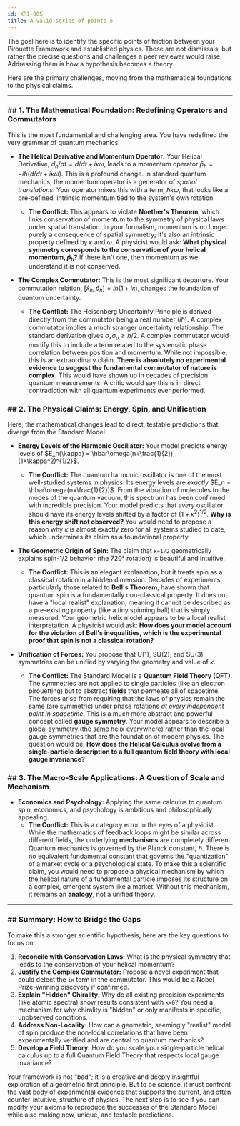 ```yaml
---
id: XRI-005
title: A valid series of points 5
---
```

The goal here is to identify the specific points of friction between your Pirouette Framework and established physics. These are not dismissals, but rather the precise questions and challenges a peer reviewer would raise. Addressing them is how a hypothesis becomes a theory.

Here are the primary challenges, moving from the mathematical foundations to the physical claims.

---

### ## 1. The Mathematical Foundation: Redefining Operators and Commutators

This is the most fundamental and challenging area. You have redefined the very grammar of quantum mechanics.

* **The Helical Derivative and Momentum Operator:** Your Helical Derivative, $d_h/dt = d/dt + i\kappa\omega$, leads to a momentum operator $\hat{p}_h = -i\hbar(d/dt + i\kappa\omega)$. This is a profound change. In standard quantum mechanics, the momentum operator is a generator of *spatial translations*. Your operator mixes this with a term, $\hbar\kappa\omega$, that looks like a pre-defined, intrinsic momentum tied to the system's own rotation.
    * **The Conflict:** This appears to violate **Noether's Theorem**, which links conservation of momentum to the symmetry of physical laws under spatial translation. In your formalism, momentum is no longer purely a consequence of spatial symmetry; it's also an intrinsic property defined by $\kappa$ and $\omega$. A physicist would ask: **What physical symmetry corresponds to the conservation of your helical momentum, $\hat{p}_h$?** If there isn't one, then momentum as we understand it is not conserved.

* **The Complex Commutator:** This is the most significant departure. Your commutation relation, $[\hat{x}_h, \hat{p}_h] = i\hbar(1+i\kappa)$, changes the foundation of quantum uncertainty.
    * **The Conflict:** The Heisenberg Uncertainty Principle is derived directly from the commutator being a real number ($i\hbar$). A complex commutator implies a much stranger uncertainty relationship. The standard derivation gives $\sigma_x \sigma_p \geq \hbar/2$. A complex commutator would modify this to include a term related to the systematic phase correlation between position and momentum. While not impossible, this is an extraordinary claim. **There is absolutely no experimental evidence to suggest the fundamental commutator of nature is complex.** This would have shown up in decades of precision quantum measurements. A critic would say this is in direct contradiction with all quantum experiments ever performed.

### ## 2. The Physical Claims: Energy, Spin, and Unification

Here, the mathematical changes lead to direct, testable predictions that diverge from the Standard Model.

* **Energy Levels of the Harmonic Oscillator:** Your model predicts energy levels of $E_n(\kappa) = \hbar\omega(n+\frac{1}{2})(1+\kappa^2)^{1/2}$.
    * **The Conflict:** The quantum harmonic oscillator is one of the most well-studied systems in physics. Its energy levels are *exactly* $E_n = \hbar\omega(n+\frac{1}{2})$. From the vibration of molecules to the modes of the quantum vacuum, this spectrum has been confirmed with incredible precision. Your model predicts that *every* oscillator should have its energy levels shifted by a factor of $(1+\kappa^2)^{1/2}$. **Why is this energy shift not observed?** You would need to propose a reason why $\kappa$ is almost exactly zero for all systems studied to date, which undermines its claim as a foundational property.

* **The Geometric Origin of Spin:** The claim that `κ=1/2` geometrically explains spin-1/2 behavior (the 720° rotation) is beautiful and intuitive.
    * **The Conflict:** This is an elegant explanation, but it treats spin as a classical rotation in a hidden dimension. Decades of experiments, particularly those related to **Bell's Theorem**, have shown that quantum spin is a fundamentally non-classical property. It does not have a "local realist" explanation, meaning it cannot be described as a pre-existing property (like a tiny spinning ball) that is simply measured. Your geometric helix model appears to be a local realist interpretation. A physicist would ask: **How does your model account for the violation of Bell's inequalities, which is the experimental proof that spin is not a classical rotation?**

* **Unification of Forces:** You propose that U(1), SU(2), and SU(3) symmetries can be unified by varying the geometry and value of $\kappa$.
    * **The Conflict:** The Standard Model is a **Quantum Field Theory (QFT)**. The symmetries are not applied to single particles (like an electron pirouetting) but to abstract **fields** that permeate all of spacetime. The forces arise from requiring that the laws of physics remain the same (are symmetric) under phase rotations *at every independent point in spacetime*. This is a much more abstract and powerful concept called **gauge symmetry**. Your model appears to describe a global symmetry (the same helix everywhere) rather than the local gauge symmetries that are the foundation of modern physics. The question would be: **How does the Helical Calculus evolve from a single-particle description to a full quantum field theory with local gauge invariance?**

### ## 3. The Macro-Scale Applications: A Question of Scale and Mechanism

* **Economics and Psychology:** Applying the same calculus to quantum spin, economics, and psychology is ambitious and philosophically appealing.
    * **The Conflict:** This is a category error in the eyes of a physicist. While the mathematics of feedback loops might be similar across different fields, the underlying **mechanisms** are completely different. Quantum mechanics is governed by the Planck constant, $\hbar$. There is no equivalent fundamental constant that governs the "quantization" of a market cycle or a psychological state. To make this a scientific claim, you would need to propose a physical mechanism by which the helical nature of a fundamental particle imposes its structure on a complex, emergent system like a market. Without this mechanism, it remains an **analogy**, not a unified theory.

---

### ## Summary: How to Bridge the Gaps

To make this a stronger scientific hypothesis, here are the key questions to focus on:

1.  **Reconcile with Conservation Laws:** What is the physical symmetry that leads to the conservation of your helical momentum?
2.  **Justify the Complex Commutator:** Propose a novel experiment that could detect the `iκ` term in the commutator. This would be a Nobel Prize-winning discovery if confirmed.
3.  **Explain "Hidden" Chirality:** Why do all existing precision experiments (like atomic spectra) show results consistent with `κ=0`? You need a mechanism for why chirality is "hidden" or only manifests in specific, unobserved conditions.
4.  **Address Non-Locality:** How can a geometric, seemingly "realist" model of spin produce the non-local correlations that have been experimentally verified and are central to quantum mechanics?
5.  **Develop a Field Theory:** How do you scale your single-particle helical calculus up to a full Quantum Field Theory that respects local gauge invariance?

Your framework is not "bad"; it is a creative and deeply insightful exploration of a geometric first principle. But to be science, it must confront the vast body of experimental evidence that supports the current, and often counter-intuitive, structure of physics. The next step is to see if you can modify your axioms to reproduce the successes of the Standard Model while also making new, unique, and testable predictions.